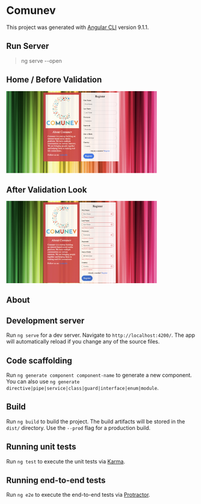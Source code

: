 
# Comunev
This project was generated with [Angular CLI](https://github.com/angular/angular-cli) version 9.1.1.

## Run Server 
>  ng serve --open 

## Home / Before Validation
<img src="docs/images/signup.png" alt="Before Validation" width="400px">

## After Validation Look
<img src="docs/images/validation.png" alt="After Validation" width="400px">



## About 

## Development server

Run `ng serve` for a dev server. Navigate to `http://localhost:4200/`. The app will automatically reload if you change any of the source files.

## Code scaffolding

Run `ng generate component component-name` to generate a new component. You can also use `ng generate directive|pipe|service|class|guard|interface|enum|module`.

## Build

Run `ng build` to build the project. The build artifacts will be stored in the `dist/` directory. Use the `--prod` flag for a production build.

## Running unit tests

Run `ng test` to execute the unit tests via [Karma](https://karma-runner.github.io).

## Running end-to-end tests

Run `ng e2e` to execute the end-to-end tests via [Protractor](http://www.protractortest.org/).
